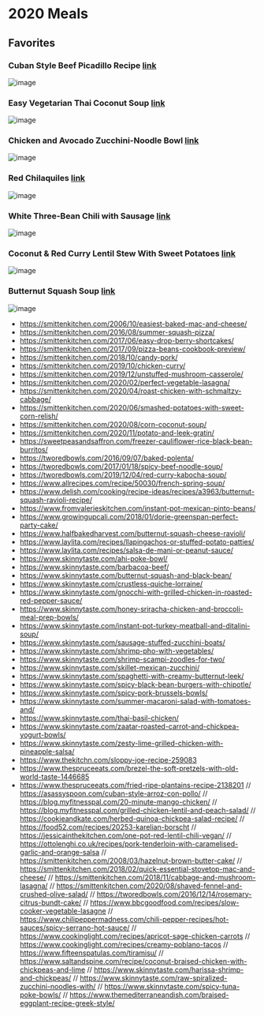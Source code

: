 # 2020 Meals

## Favorites

### Cuban Style Beef Picadillo Recipe [link](https://asassyspoon.com/cuban-style-beef-picadillo-recipe/)
![image](https://asassyspoon.com/wp-content/uploads/cuban-style-beef-picadillo-6.jpg)

### Easy Vegetarian Thai Coconut Soup [link](https://asassyspoon.com/easy-vegetarian-thai-coconut-soup/)
![image](https://asassyspoon.com/wp-content/uploads/2018/01/vegetarian-thai-coconut-soup-dairy-free-easy1.jpg)

### Chicken and Avocado Zucchini-Noodle Bowl [link](https://blog.myfitnesspal.com/chicken-and-avocado-zucchini-noodle-bowl/)
![image](https://blog.myfitnesspal.com/wp-content/uploads/2018/08/Chicken-and-Avocado-Zucchini-Noodle-Bowl-752x472.jpg)

### Red Chilaquiles [link](https://cookieandkate.com/best-red-chilaquiles-recipe/)
![image](https://cookieandkate.com/images/2019/10/best-red-chilaquiles-recipe-3-768x1154.jpg)

### White Three-Bean Chili with Sausage [link](https://familystylefood.com/white-three-bean-chili/)
![image](https://familystylefood.com/wp-content/uploads/2019/11/3-bean-chili-beauty.jpg)

### Coconut & Red Curry Lentil Stew With Sweet Potatoes [link](https://food52.com/recipes/82525-coconut-curry-lentil-soup-with-sweet-potato)
![image](https://images.food52.com/oeqUnDgIEjo1EAUObnXMMNOK730=/1008x672/filters:format(webp)/f5713b03-2528-4e7d-a33d-1b17a8bd7767--2020-0124_curried-red-lentil-soup_3x2_julia-gartland_197.jpg)

### Butternut Squash Soup [link](https://food52.com/recipes/83898-best-butternut-squash-soup-recipe)
![image](https://images.food52.com/Bgbj2JVsn2kCXeppAOjGbukaF48=/1008x672/filters:format(webp)/eb81ec8a-b907-4013-bd1f-ac0743670028--2020-0721_best-butternut-squash-soup_3x2_julia-gartland_016.jpg)


+ https://smittenkitchen.com/2006/10/easiest-baked-mac-and-cheese/
+ https://smittenkitchen.com/2016/08/summer-squash-pizza/
+ https://smittenkitchen.com/2017/06/easy-drop-berry-shortcakes/
+ https://smittenkitchen.com/2017/09/pizza-beans-cookbook-preview/
+ https://smittenkitchen.com/2018/10/candy-pork/
+ https://smittenkitchen.com/2019/10/chicken-curry/
+ https://smittenkitchen.com/2019/12/unstuffed-mushroom-casserole/
+ https://smittenkitchen.com/2020/02/perfect-vegetable-lasagna/
+ https://smittenkitchen.com/2020/04/roast-chicken-with-schmaltzy-cabbage/
+ https://smittenkitchen.com/2020/06/smashed-potatoes-with-sweet-corn-relish/
+ https://smittenkitchen.com/2020/08/corn-coconut-soup/
+ https://smittenkitchen.com/2020/11/potato-and-leek-gratin/
+ https://sweetpeasandsaffron.com/freezer-cauliflower-rice-black-bean-burritos/
+ https://tworedbowls.com/2016/09/07/baked-polenta/
+ https://tworedbowls.com/2017/01/18/spicy-beef-noodle-soup/
+ https://tworedbowls.com/2019/12/04/red-curry-kabocha-soup/
+ https://www.allrecipes.com/recipe/50030/french-spring-soup/
+ https://www.delish.com/cooking/recipe-ideas/recipes/a3963/butternut-squash-ravioli-recipe/
+ https://www.fromvalerieskitchen.com/instant-pot-mexican-pinto-beans/
+ https://www.growingupcali.com/2018/01/dorie-greenspan-perfect-party-cake/
+ https://www.halfbakedharvest.com/butternut-squash-cheese-ravioli/
+ https://www.laylita.com/recipes/llapingachos-or-stuffed-potato-patties/
+ https://www.laylita.com/recipes/salsa-de-mani-or-peanut-sauce/
+ https://www.skinnytaste.com/ahi-poke-bowl/
+ https://www.skinnytaste.com/barbacoa-beef/
+ https://www.skinnytaste.com/butternut-squash-and-black-bean/
+ https://www.skinnytaste.com/crustless-quiche-lorraine/
+ https://www.skinnytaste.com/gnocchi-with-grilled-chicken-in-roasted-red-pepper-sauce/
+ https://www.skinnytaste.com/honey-sriracha-chicken-and-broccoli-meal-prep-bowls/
+ https://www.skinnytaste.com/instant-pot-turkey-meatball-and-ditalini-soup/
+ https://www.skinnytaste.com/sausage-stuffed-zucchini-boats/
+ https://www.skinnytaste.com/shrimp-pho-with-vegetables/
+ https://www.skinnytaste.com/shrimp-scampi-zoodles-for-two/
+ https://www.skinnytaste.com/skillet-mexican-zucchini/
+ https://www.skinnytaste.com/spaghetti-with-creamy-butternut-leek/
+ https://www.skinnytaste.com/spicy-black-bean-burgers-with-chipotle/
+ https://www.skinnytaste.com/spicy-pork-brussels-bowls/
+ https://www.skinnytaste.com/summer-macaroni-salad-with-tomatoes-and/
+ https://www.skinnytaste.com/thai-basil-chicken/
+ https://www.skinnytaste.com/zaatar-roasted-carrot-and-chickpea-yogurt-bowls/
+ https://www.skinnytaste.com/zesty-lime-grilled-chicken-with-pineapple-salsa/
+ https://www.thekitchn.com/sloppy-joe-recipe-259083
+ https://www.thespruceeats.com/brezel-the-soft-pretzels-with-old-world-taste-1446685
+ https://www.thespruceeats.com/fried-ripe-plantains-recipe-2138201
// https://asassyspoon.com/cuban-style-arroz-con-pollo/
// https://blog.myfitnesspal.com/20-minute-mango-chicken/
// https://blog.myfitnesspal.com/grilled-chicken-lentil-and-peach-salad/
// https://cookieandkate.com/herbed-quinoa-chickpea-salad-recipe/
// https://food52.com/recipes/20253-karelian-borscht
// https://jessicainthekitchen.com/one-pot-red-lentil-chili-vegan/
// https://ottolenghi.co.uk/recipes/pork-tenderloin-with-caramelised-garlic-and-orange-salsa
// https://smittenkitchen.com/2008/03/hazelnut-brown-butter-cake/
// https://smittenkitchen.com/2018/02/quick-essential-stovetop-mac-and-cheese/
// https://smittenkitchen.com/2018/11/cabbage-and-mushroom-lasagna/
// https://smittenkitchen.com/2020/08/shaved-fennel-and-crushed-olive-salad/
// https://tworedbowls.com/2016/12/14/rosemary-citrus-bundt-cake/
// https://www.bbcgoodfood.com/recipes/slow-cooker-vegetable-lasagne
// https://www.chilipeppermadness.com/chili-pepper-recipes/hot-sauces/spicy-serrano-hot-sauce/
// https://www.cookinglight.com/recipes/apricot-sage-chicken-carrots
// https://www.cookinglight.com/recipes/creamy-poblano-tacos
// https://www.fifteenspatulas.com/tiramisu/
// https://www.saltandspine.com/recipe/coconut-braised-chicken-with-chickpeas-and-lime
// https://www.skinnytaste.com/harissa-shrimp-and-chickpeas/
// https://www.skinnytaste.com/raw-spiralized-zucchini-noodles-with/
// https://www.skinnytaste.com/spicy-tuna-poke-bowls/
// https://www.themediterraneandish.com/braised-eggplant-recipe-greek-style/